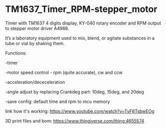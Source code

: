 # TM1637_Timer_RPM-stepper_motor
Timer with TM1637 4 digits display, KY-040 rotary encoder and RPM output to stepper motor driver A4988.

It’s a laboratory equipment used to mix, blend, or agitate substances in a tube or vial by shaking them.

Functions:

-timer

-motor speed control - rpm (quite accurate), cw and ccw

-acceleration/dececeleration 

-angle adjust by replacing Crankdeg part: 10deg, 15deg, and 20deg

-save config: default time and rpm to mcu memory


link how it's working:
https://www.youtube.com/watch?v=TyF6TsbwEOg

3D print files and bom:
https://www.thingiverse.com/thing:4655574
